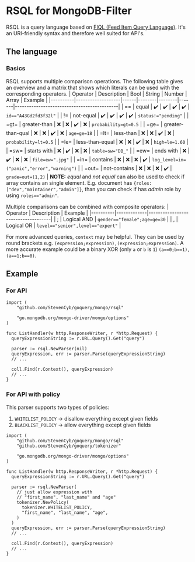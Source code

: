 # RSQL for MongoDB-Filter
RSQL is a query language based on [FIQL (Feed Item Query Language)](https://datatracker.ietf.org/doc/html/draft-nottingham-atompub-fiql-00).
It's an URI-friendly syntax and therefore well suited for API's. 

## The language
### Basics
RSQL supports multiple comparison operations.
The following table gives an overview and a matrix that shows which literals can be used with the corresponding operators.
| Operator | Description       | Bool | String | Number | Array | Example                                    |
|----------|-------------------|------|--------|--------|-------|--------------------------------------------|
| ==       | equal             | ✔️   | ✔️    | ✔️     | ✔️   | `id=="A43Gd2fd3f32l"`                      |
| !=       | not-equal         | ✔️   | ✔️    | ✔️     | ✔️   | `status!="pending"`                        |
| =gt=     | greater-than      | ❌   | ❌    | ✔️     | ❌   | `probability=gt=0.5`                       |
| =ge=     | greater-than-qual | ❌   | ❌    | ✔️     | ❌   | `age=ge=18`                                |
| =lt=     | less-than         | ❌   | ❌    | ✔️     | ❌   | `probability=lt=0.5`                       |
| =le=     | less-than-equal   | ❌   | ❌    | ✔️     | ❌   | `high=le=1.60`                             |
| =sw=     | starts with       | ❌   | ✔️    | ❌     | ❌   | `table=sw="DB_"`                           |
| =ew=     | ends with         | ❌   | ✔️    | ❌     | ❌   | `file=ew=".jpg"`                           |
| =in=     | contains          | ❌   | ❌    | ❌     | ✔️   | `log_level=in=("panic","error","warning")` |
| =out=    | not-contains      | ❌   | ❌    | ❌     | ✔️   | `grade=out=(1,2)`                          |
**NOTE:** *equal* and *not equal* can also be used to check if array contains an single element.
E.g. document has `{roles: ["dev","maintainer","admin"]}`, than you can check if has *admin* role by using `roles=="admin"`.

Multiple comparisons can be combined with composite operators:
| Operator | Description | Example                            |
|----------|-------------|------------------------------------|
| ;        | Logical AND | `gender=="female";age=ge=30`       |
| ,        | Logical OR  | `level=="senior",level=="expert"`  |

For more advanced queries, `context` may be helpful.
They can be used by round brackets e.g. `(expression;expression),(expression;expression)`.
A more accurate example could be a binary XOR (only `a` or `b` is `1`) `(a==0;b==1),(a==1;b==0)`.

## Example
### For API
```golang
import (
	"github.com/StevenCyb/goquery/mongo/rsql"

	"go.mongodb.org/mongo-driver/mongo/options"
)

func ListHandler(w http.ResponseWriter, r *http.Request) {
  queryExpressionString := r.URL.Query().Get("query")

  parser := rsql.NewParser(nil)
  queryExpression, err := parser.Parse(queryExpressionString)
  // ...

  coll.Find(r.Context(), queryExpression)
  // ...
}
```

### For API with policy
This parser supports two types of policies:
1) `WHITELIST_POLICY` -> disallow everything except given fields
2) `BLACKLIST_POLICY` -> allow everything except given fields
```golang
import (
	"github.com/StevenCyb/goquery/mongo/rsql"
	"github.com/StevenCyb/goquery/tokenizer"

	"go.mongodb.org/mongo-driver/mongo/options"
)

func ListHandler(w http.ResponseWriter, r *http.Request) {
  queryExpressionString := r.URL.Query().Get("query")

  parser := rsql.NewParser(
    // just allow expression with 
    // "first_name", "last_name" and "age"
    tokenizer.NewPolicy(
      tokenizer.WHITELIST_POLICY,
      "first_name", "last_name", "age",
    )
  )
  queryExpression, err := parser.Parse(queryExpressionString)
  // ...

  coll.Find(r.Context(), queryExpression)
  // ...
}
```
